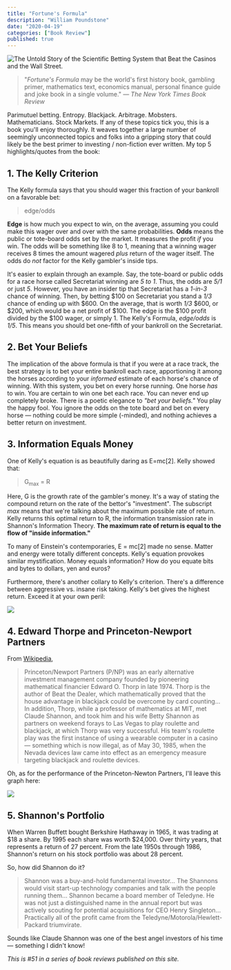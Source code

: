 ```yaml
---
title: "Fortune's Formula"
description: "William Poundstone"
date: "2020-04-19"
categories: ["Book Review"]
published: true
---
```


![The Untold Story of the Scientific Betting System that Beat the Casinos and the Wall Street.](/assets/blog/fortunes-formula/fortunes-formula.jpg)

> "_Fortune's Formula_ may be the world's first history book, gambling primer, mathematics text, economics manual, personal finance guide and joke book in a single volume." — _The New York Times Book Review_

Parimutuel betting. Entropy. Blackjack. Arbitrage. Mobsters. Mathematicians. Stock Markets. If any of these topics tick you, this is a book you'll enjoy thoroughly. It weaves together a large number of seemingly unconnected topics and folks into a gripping story that could likely be the best primer to investing / non-fiction ever written. My top 5 highlights/quotes from the book:

## 1. The Kelly Criterion

The Kelly formula says that you should wager this fraction of your bankroll on a favorable bet:

> edge/odds

**Edge** is how much you expect to win, on the average, assuming you could make this wager over and over with the same probabilities. **Odds** means the public or tote-board odds set by the market. It measures the profit _if_ you win. The odds will be something like 8 to 1, meaning that a winning wager receives 8 times the amount wagered _plus_ return of the wager itself. The odds do _not_ factor for the Kelly gambler's inside tips.

It's easier to explain through an example. Say, the tote-board or public odds for a race horse called Secretariat winning are _5 to 1_. Thus, the odds are _5/1_ or just _5_. However, you have an insider tip that Secretariat has a _1-in-3_ chance of winning. Then, by betting $100 on Secretariat you stand a _1/3_ chance of ending up with $600. On the average, that is worth _1/3_ $600, or $200, which would be a net profit of $100. The edge is the $100 profit divided by the $100 wager, or simply 1. The Kelly's Formula, _edge/odds_ is _1/5_. This means you should bet one-fifth of your bankroll on the Secretariat.

## 2. Bet Your Beliefs

The implication of the above formula is that if you were at a race track, the best strategy is to bet your entire bankroll each race, apportioning it among the horses according to your _informed_ estimate of each horse's chance of winning. With this system, you bet on every horse running. One horse _has_ to win. You are certain to win one bet each race. You can never end up completely broke. There is a poetic elegance to _"bet your beliefs."_ You play the happy fool. You ignore the odds on the tote board and bet on every horse — nothing could be more simple (-minded), and nothing achieves a better return on investment.

## 3. Information Equals Money

One of Kelly's equation is as beautifully daring as E=mc[2]. Kelly showed that:

> G<sub>max</sub> = R

Here, G is the growth rate of the gambler's money. It's a way of stating the compound return on the rate of the bettor's "investment". The subscript _max_ means that we're talking about the maximum possible rate of return. Kelly returns this optimal return to R, the information transmission rate in Shannon's Information Theory. **The maximum rate of return is equal to the flow of "inside information."**

To many of Einstein's contemporaries, E = mc[2] made no sense. Matter and energy were totally different concepts. Kelly's equation provokes similar mystification. Money equals information? How do you equate bits and bytes to dollars, yen and euros?

Furthermore, there's another collary to Kelly's criterion. There's a difference between aggressive vs. insane risk taking. Kelly's bet gives the highest return. Exceed it at your own peril:

![](/assets/blog/fortunes-formula/aggressive-vs-insane.png)

## 4. Edward Thorpe and Princeton-Newport Partners

From [Wikipedia](https://en.wikipedia.org/wiki/Edward_O._Thorp),

> Princeton/Newport Partners (P/NP) was an early alternative investment management company founded by pioneering mathematical financier Edward O. Thorp in late 1974. Thorp is the author of Beat the Dealer, which mathematically proved that the house advantage in blackjack could be overcome by card counting... In addition, Thorp, while a professor of mathematics at MIT, met Claude Shannon, and took him and his wife Betty Shannon as partners on weekend forays to Las Vegas to play roulette and blackjack, at which Thorp was very successful. His team's roulette play was the first instance of using a wearable computer in a casino — something which is now illegal, as of May 30, 1985, when the Nevada devices law came into effect as an emergency measure targeting blackjack and roulette devices.

Oh, as for the performance of the Princeton-Newton Partners, I'll leave this graph here:

![](/assets/blog/fortunes-formula/pnp-performance.jpg)

## 5. Shannon's Portfolio

When Warren Buffett bought Berkshire Hathaway in 1965, it was trading at $18 a share. By 1995 each share was worth $24,000. Over thirty years, that represents a return of 27 percent. From the late 1950s through 1986, Shannon's return on his stock portfolio was about 28 percent.

So, how did Shannon do it?

> Shannon was a buy-and-hold fundamental investor... The Shannons would visit start-up technology companies and talk with the people running them... Shannon became a board member of Teledyne. He was not just a distinguished name in the annual report but was actively scouting for potential acquisitions for CEO Henry Singleton... Practically all of the profit came from the Teledyne/Motorola/Hewlett-Packard triumvirate.

Sounds like Claude Shannon was one of the best angel investors of his time — something I didn't know!

_This is #51 in a series of book reviews published on this site._
